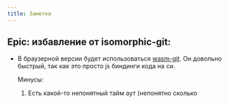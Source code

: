 ```yaml
---
title: Заметки
---
```


## Epic: избавление от isomorphic-git:

-  В браузерной версии будет использоваться [wasm-git](https://github.com/petersalomonsen/wasm-git). Он довольно быстрый, так как это просто js биндинги кода на си.

   Минусы:

   1. Есть какой-то непонятный тайм аут (непонятно сколько 